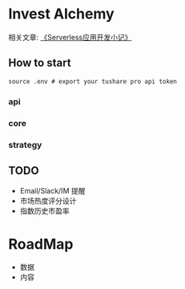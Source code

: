 # Invest Alchemy

相关文章: [《Serverless应用开发小记》](https://www.bmpi.dev/dev/guide-to-serverless/)

## How to start

```
source .env # export your tushare pro api token
```

### api

### core

### strategy

## TODO

- Email/Slack/IM 提醒
- 市场热度评分设计
- 指数历史市盈率

# RoadMap

- 数据
- 内容